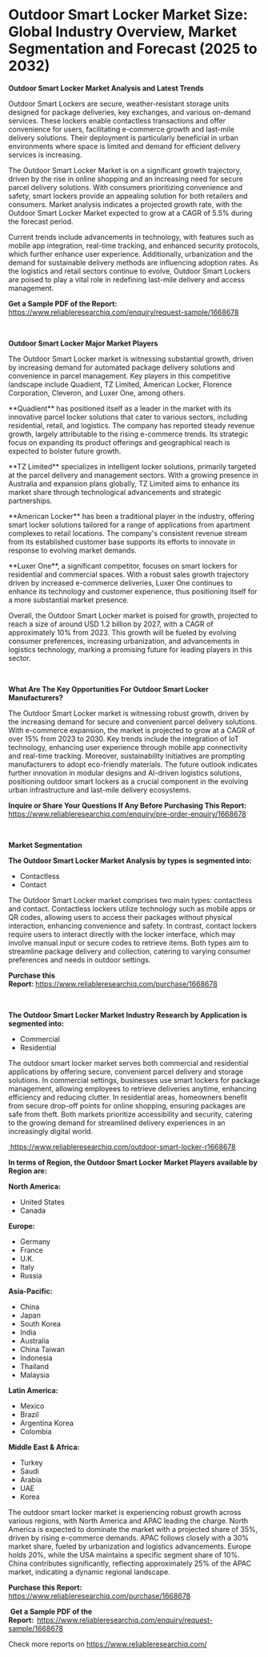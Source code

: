 <p><h1>Outdoor Smart Locker Market Size: Global Industry Overview, Market Segmentation and Forecast (2025 to 2032)</h1></p><p><strong>Outdoor Smart Locker Market Analysis and Latest Trends</strong></p>
<p><p>Outdoor Smart Lockers are secure, weather-resistant storage units designed for package deliveries, key exchanges, and various on-demand services. These lockers enable contactless transactions and offer convenience for users, facilitating e-commerce growth and last-mile delivery solutions. Their deployment is particularly beneficial in urban environments where space is limited and demand for efficient delivery services is increasing.</p><p>The Outdoor Smart Locker Market is on a significant growth trajectory, driven by the rise in online shopping and an increasing need for secure parcel delivery solutions. With consumers prioritizing convenience and safety, smart lockers provide an appealing solution for both retailers and consumers. Market analysis indicates a projected growth rate, with the Outdoor Smart Locker Market expected to grow at a CAGR of 5.5% during the forecast period.</p><p>Current trends include advancements in technology, with features such as mobile app integration, real-time tracking, and enhanced security protocols, which further enhance user experience. Additionally, urbanization and the demand for sustainable delivery methods are influencing adoption rates. As the logistics and retail sectors continue to evolve, Outdoor Smart Lockers are poised to play a vital role in redefining last-mile delivery and access management.</p></p>
<p><strong>Get a Sample PDF of the Report:&nbsp;</strong> <a href="https://www.reliableresearchiq.com/enquiry/request-sample/1668678?utm_campaign=3066&utm_medium=2&utm_source=Github&utm_content=ia&utm_term=10042025&utm_id=outdoor-smart-locker">https://www.reliableresearchiq.com/enquiry/request-sample/1668678</a></p>
<p>&nbsp;</p>
<p><strong>Outdoor Smart Locker Major Market Players</strong></p>
<p><p>The Outdoor Smart Locker market is witnessing substantial growth, driven by increasing demand for automated package delivery solutions and convenience in parcel management. Key players in this competitive landscape include Quadient, TZ Limited, American Locker, Florence Corporation, Cleveron, and Luxer One, among others.</p><p>**Quadient** has positioned itself as a leader in the market with its innovative parcel locker solutions that cater to various sectors, including residential, retail, and logistics. The company has reported steady revenue growth, largely attributable to the rising e-commerce trends. Its strategic focus on expanding its product offerings and geographical reach is expected to bolster future growth.</p><p>**TZ Limited** specializes in intelligent locker solutions, primarily targeted at the parcel delivery and management sectors. With a growing presence in Australia and expansion plans globally, TZ Limited aims to enhance its market share through technological advancements and strategic partnerships.</p><p>**American Locker** has been a traditional player in the industry, offering smart locker solutions tailored for a range of applications from apartment complexes to retail locations. The company's consistent revenue stream from its established customer base supports its efforts to innovate in response to evolving market demands.</p><p>**Luxer One**, a significant competitor, focuses on smart lockers for residential and commercial spaces. With a robust sales growth trajectory driven by increased e-commerce deliveries, Luxer One continues to enhance its technology and customer experience, thus positioning itself for a more substantial market presence.</p><p>Overall, the Outdoor Smart Locker market is poised for growth, projected to reach a size of around USD 1.2 billion by 2027, with a CAGR of approximately 10% from 2023. This growth will be fueled by evolving consumer preferences, increasing urbanization, and advancements in logistics technology, marking a promising future for leading players in this sector.</p></p>
<p>&nbsp;</p>
<p><strong>What Are The Key Opportunities For Outdoor Smart Locker Manufacturers?</strong></p>
<p><p>The Outdoor Smart Locker market is witnessing robust growth, driven by the increasing demand for secure and convenient parcel delivery solutions. With e-commerce expansion, the market is projected to grow at a CAGR of over 15% from 2023 to 2030. Key trends include the integration of IoT technology, enhancing user experience through mobile app connectivity and real-time tracking. Moreover, sustainability initiatives are prompting manufacturers to adopt eco-friendly materials. The future outlook indicates further innovation in modular designs and AI-driven logistics solutions, positioning outdoor smart lockers as a crucial component in the evolving urban infrastructure and last-mile delivery ecosystems.</p></p>
<p><strong>Inquire or Share Your Questions If Any Before Purchasing This Report:</strong> <a href="https://www.reliableresearchiq.com/enquiry/pre-order-enquiry/1668678?utm_campaign=3066&utm_medium=2&utm_source=Github&utm_content=ia&utm_term=10042025&utm_id=outdoor-smart-locker">https://www.reliableresearchiq.com/enquiry/pre-order-enquiry/1668678</a></p>
<p>&nbsp;</p>
<p><strong>Market Segmentation</strong></p>
<p><strong>The Outdoor Smart Locker Market Analysis by types is segmented into:</strong></p>
<p><ul><li>Contactless</li><li>Contact</li></ul></p>
<p><p>The Outdoor Smart Locker market comprises two main types: contactless and contact. Contactless lockers utilize technology such as mobile apps or QR codes, allowing users to access their packages without physical interaction, enhancing convenience and safety. In contrast, contact lockers require users to interact directly with the locker interface, which may involve manual input or secure codes to retrieve items. Both types aim to streamline package delivery and collection, catering to varying consumer preferences and needs in outdoor settings.</p></p>
<p><strong>Purchase this Report:&nbsp;</strong><a href="https://www.reliableresearchiq.com/purchase/1668678?utm_campaign=3066&utm_medium=2&utm_source=Github&utm_content=ia&utm_term=10042025&utm_id=outdoor-smart-locker">https://www.reliableresearchiq.com/purchase/1668678</a></p>
<p>&nbsp;</p>
<p><strong>The Outdoor Smart Locker Market Industry Research by Application is segmented into:</strong></p>
<p><ul><li>Commercial</li><li>Residential</li></ul></p>
<p><p>The outdoor smart locker market serves both commercial and residential applications by offering secure, convenient parcel delivery and storage solutions. In commercial settings, businesses use smart lockers for package management, allowing employees to retrieve deliveries anytime, enhancing efficiency and reducing clutter. In residential areas, homeowners benefit from secure drop-off points for online shopping, ensuring packages are safe from theft. Both markets prioritize accessibility and security, catering to the growing demand for streamlined delivery experiences in an increasingly digital world.</p></p>
<p><a href="https://www.reliableresearchiq.com/outdoor-smart-locker-r1668678?utm_campaign=3066&utm_medium=2&utm_source=Github&utm_content=ia&utm_term=10042025&utm_id=outdoor-smart-locker">&nbsp;https://www.reliableresearchiq.com/outdoor-smart-locker-r1668678</a></p>
<p><strong>In terms of Region, the Outdoor Smart Locker Market Players available by Region are:</strong></p>
<p>
    <p> <strong> North America: </strong>
        <ul>
            <li>United States</li>
            <li>Canada</li>
        </ul>
        </p> 
    <p> <strong> Europe: </strong>
        <ul>
            <li>Germany</li>
            <li>France</li>
            <li>U.K.</li>
            <li>Italy</li>
            <li>Russia</li>
        </ul>
        </p> 
    <p> <strong> Asia-Pacific: </strong>
        <ul>
            <li>China</li>
            <li>Japan</li>
            <li>South Korea</li>
            <li>India</li>
            <li>Australia</li>
            <li>China Taiwan</li>
            <li>Indonesia</li>
            <li>Thailand</li>
            <li>Malaysia</li>
        </ul>
        </p> 
    <p> <strong> Latin America: </strong>
        <ul>
            <li>Mexico</li>
            <li>Brazil</li>
            <li>Argentina Korea</li>
            <li>Colombia</li>
        </ul>
        </p> 
    <p> <strong> Middle East & Africa: </strong>
        <ul>
            <li>Turkey</li>
            <li>Saudi</li>
            <li>Arabia</li>
            <li>UAE</li>
            <li>Korea</li>
        </ul>
    </p>
    </p>
<p><p>The outdoor smart locker market is experiencing robust growth across various regions, with North America and APAC leading the charge. North America is expected to dominate the market with a projected share of 35%, driven by rising e-commerce demands. APAC follows closely with a 30% market share, fueled by urbanization and logistics advancements. Europe holds 20%, while the USA maintains a specific segment share of 10%. China contributes significantly, reflecting approximately 25% of the APAC market, indicating a dynamic regional landscape.</p></p>
<p><strong>Purchase this Report: </strong><a href="https://www.reliableresearchiq.com/purchase/1668678?utm_campaign=3066&utm_medium=2&utm_source=Github&utm_content=ia&utm_term=10042025&utm_id=outdoor-smart-locker">https://www.reliableresearchiq.com/purchase/1668678</a></p>
<p>&nbsp;<strong>Get a Sample PDF of the Report:&nbsp;&nbsp;</strong><a href="https://www.reliableresearchiq.com/enquiry/request-sample/1668678?utm_campaign=3066&utm_medium=2&utm_source=Github&utm_content=ia&utm_term=10042025&utm_id=outdoor-smart-locker">https://www.reliableresearchiq.com/enquiry/request-sample/1668678</a></p>
<p><strong></strong></p>
<p>Check more reports on <a href="https://www.reliableresearchiq.com/?utm_campaign=3066&utm_medium=2&utm_source=Github&utm_content=ia&utm_term=10042025&utm_id=outdoor-smart-locker">https://www.reliableresearchiq.com/</a></p>